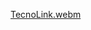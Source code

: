 [TecnoLink.webm](https://user-images.githubusercontent.com/56014478/197247671-d4a7edc0-c034-4c2e-aadc-69d865ed145d.webm)




